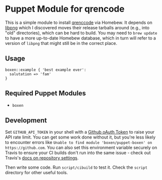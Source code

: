 # Puppet Module for qrencode

This is a simple module to install
[qrenccode](http://fukuchi.org/works/qrencode/)
via Homebew.  It depends on
[libpng](http://sourceforge.net/projects/libpng/) which I discovered moves
their release tarballs around (e.g., into "old" directories), which can be
hard to build.  You may need to `brew update` to have a more up-to-date
Homebew database, which in turn will refer to a version of `libpng` that
might still be in the correct place.

## Usage

```puppet
boxen::example { 'best example ever':
  salutation => 'fam'
}
```

## Required Puppet Modules

* `boxen`

## Development

Set `GITHUB_API_TOKEN` in your shell with a [Github oAuth Token](https://help.github.com/articles/creating-an-oauth-token-for-command-line-use) to raise your API rate limit. You can get some work done without it, but you're less likely to encounter errors like `Unable to find module 'boxen/puppet-boxen' on https://github.com`. You can also set this environment variable securely on Travis to ensure your CI builds don't run into the same issue - check out Travis's [docs on repository settings](http://docs.travis-ci.com/user/environment-variables/).

Then write some code. Run `script/cibuild` to test it. Check the `script`
directory for other useful tools.

